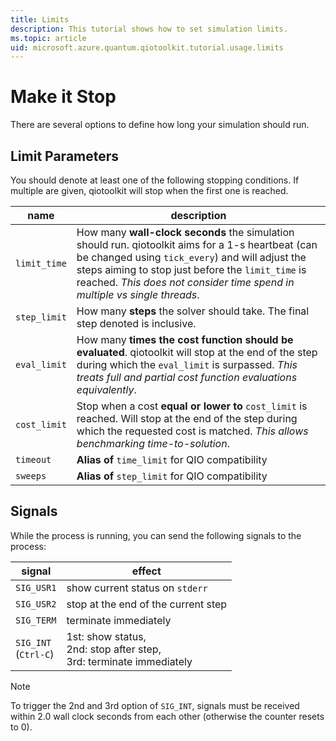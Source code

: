 ```yaml
---
title: Limits
description: This tutorial shows how to set simulation limits.
ms.topic: article
uid: microsoft.azure.quantum.qiotoolkit.tutorial.usage.limits
---
```


Make it Stop
============

There are several options to define how long your simulation should
run.

Limit Parameters
----------------

You should denote at least one of the following stopping conditions. If multiple are given, qiotoolkit will stop when the first one is reached.

| name | description |
| ---- | ----------- |
| `limit_time` | How many **wall-clock seconds** the simulation should run. qiotoolkit aims for a 1-s heartbeat (can be changed using `tick_every`) and will adjust the steps aiming to stop just before the `limit_time` is reached. _This does not consider time spend in multiple vs single threads_. |
| `step_limit` | How many **steps** the solver should take. The final step denoted is inclusive. |
| `eval_limit` | How many **times the cost function should be evaluated**. qiotoolkit will stop at the end of the step during which the `eval_limit` is surpassed. _This treats full and partial cost function evaluations equivalently_. |
| `cost_limit` | Stop when a cost **equal or lower to** `cost_limit` is reached. Will stop at the end of the step during which the requested cost is matched. _This allows benchmarking time-to-solution_.
| `timeout`    | **Alias of** `time_limit` for QIO compatibility |
| `sweeps`     | **Alias of** `step_limit` for QIO compatibility |

Signals
-------

While the process is running, you can send the following signals to the process:

| signal | effect |
| ------ | ------ |
| `SIG_USR1` | show current status on `stderr` |
| `SIG_USR2` | stop at the end of the current step |
| `SIG_TERM` | terminate immediately |
| `SIG_INT` <br/> (`Ctrl-C`) | 1st: show status,<br/> 2nd: stop after step, <br/>3rd: terminate immediately |

> [!NOTE]
> To trigger the 2nd and 3rd option of `SIG_INT`, signals must be received
> within 2.0 wall clock seconds from each other (otherwise the counter resets
> to 0).




